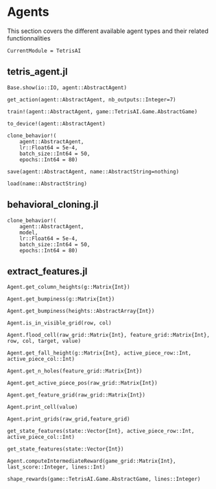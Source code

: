 # Agents
This section covers the different available agent types and their related functionnalities

```@meta
CurrentModule = TetrisAI
```

## tetris_agent.jl
```@docs
Base.show(io::IO, agent::AbstractAgent)
```

```@docs
get_action(agent::AbstractAgent, nb_outputs::Integer=7)
```

```@docs
train!(agent::AbstractAgent, game::TetrisAI.Game.AbstractGame)
```

```@docs
to_device!(agent::AbstractAgent)
```

```@docs
clone_behavior!(
    agent::AbstractAgent, 
    lr::Float64 = 5e-4, 
    batch_size::Int64 = 50, 
    epochs::Int64 = 80)
```

```@docs
save(agent::AbstractAgent, name::AbstractString=nothing)
```

```@docs
load(name::AbstractString)
```

## behavioral_cloning.jl
```@docs
clone_behavior!(
    agent::AbstractAgent,
    model,
    lr::Float64 = 5e-4, 
    batch_size::Int64 = 50, 
    epochs::Int64 = 80)
```

## extract_features.jl
```@docs
Agent.get_column_heights(g::Matrix{Int})
```

```@docs
Agent.get_bumpiness(g::Matrix{Int})
```

```@docs
Agent.get_bumpiness(heights::AbstractArray{Int})
```

```@docs
Agent.is_in_visible_grid(row, col)
```

```@docs
Agent.flood_cell(raw_grid::Matrix{Int}, feature_grid::Matrix{Int}, row, col, target, value)
```

```@docs
Agent.get_fall_height(g::Matrix{Int}, active_piece_row::Int, active_piece_col::Int)
```

```@docs
Agent.get_n_holes(feature_grid::Matrix{Int})
```

```@docs
Agent.get_active_piece_pos(raw_grid::Matrix{Int})
```

```@docs
Agent.get_feature_grid(raw_grid::Matrix{Int})
```

```@docs
Agent.print_cell(value)
```

```@docs
Agent.print_grids(raw_grid,feature_grid)
```

```@docs
get_state_features(state::Vector{Int}, active_piece_row::Int, active_piece_col::Int)
```

```@docs
get_state_features(state::Vector{Int})
```

```@docs
Agent.computeIntermediateReward(game_grid::Matrix{Int}, last_score::Integer, lines::Int)
```

```@docs
shape_rewards(game::TetrisAI.Game.AbstractGame, lines::Integer)
```



